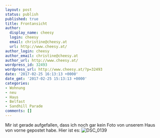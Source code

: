 ```yaml
---
layout: post
status: publish
published: true
title: Frontansicht
author:
  display_name: cheesy
  login: cheesy
  email: christine@cheesy.at
  url: http://www.cheesy.at/
author_login: cheesy
author_email: christine@cheesy.at
author_url: http://www.cheesy.at/
wordpress_id: 32493
wordpress_url: http://www.cheesy.at/?p=32493
date: '2017-02-25 16:13:13 +0000'
date_gmt: '2017-02-25 15:13:13 +0000'
categories:
- Wohnung
- neu
- Haus
- Belfast
- Sandhill Parade
comments: []
---
```

Mir ist gerade aufgefallen, dass ich noch gar kein Foto von unserem Haus von vorne gepostet habe. Hier ist es:
![DSC_0139](http://www.cheesy.at/wp-content/uploads/DSC_0139.jpg)
